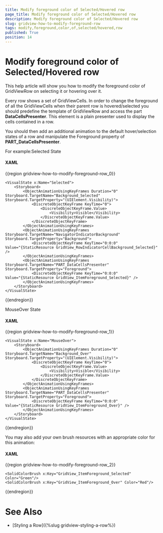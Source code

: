```yaml
---
title: Modify foreground color of Selected/Hovered row
page_title: Modify foreground color of Selected/Hovered row
description: Modify foreground color of Selected/Hovered row
slug: gridview-how-to-modify-foreground-row
tags: modify,foreground,color,of,selected/hovered,row
published: True
position: 14
---
```


# Modify foreground color of Selected/Hovered row


This help article will show you how to modify the foreground color of GridViewRow on selecting it or hovering over it.

Every row shows a set of GridViewCells. In order to change the foreground of all the GridViewCells when their parent row is hovered/selected you should predefine the template of GridViewRow and access the part __DataCellsPresenter__. This element is a plain presenter used to display the cells contained in a row.

You should then add an additional animation to the default hover/selection states of a row and manipulate the Foreground property of __PART_DataCellsPresenter__. 

For example:Selected State

#### __XAML__

{{region gridview-how-to-modify-foreground-row_0}}

	<VisualState x:Name="Selected">
	    <Storyboard>
	        <ObjectAnimationUsingKeyFrames Duration="0" Storyboard.TargetName="Background_Selected"
	Storyboard.TargetProperty="(UIElement.Visibility)">
	            <DiscreteObjectKeyFrame KeyTime="0">
	                <DiscreteObjectKeyFrame.Value>
	                    <Visibility>Visible</Visibility>
	                </DiscreteObjectKeyFrame.Value>
	            </DiscreteObjectKeyFrame>
	        </ObjectAnimationUsingKeyFrames>
	        <ObjectAnimationUsingKeyFrames Storyboard.TargetName="NavigatorIndicatorBackground"
	Storyboard.TargetProperty="Background">
	            <DiscreteObjectKeyFrame KeyTime="0:0:0"
	Value="{StaticResource GridView_RowIndicatorCellBackground_Selected}" />
	        </ObjectAnimationUsingKeyFrames>
	        <ObjectAnimationUsingKeyFrames Storyboard.TargetName="PART_DataCellsPresenter"
	Storyboard.TargetProperty="Foreground">
	            <DiscreteObjectKeyFrame KeyTime="0:0:0"
	Value="{StaticResource GridView_ItemForeground_Selected}" />
	        </ObjectAnimationUsingKeyFrames>
	    </Storyboard>
	</VisualState>
{{endregion}}

MouseOver State

#### __XAML__

{{region gridview-how-to-modify-foreground-row_1}}

	<VisualState x:Name="MouseOver">
	    <Storyboard>
	        <ObjectAnimationUsingKeyFrames Duration="0" Storyboard.TargetName="Background_Over"
	Storyboard.TargetProperty="(UIElement.Visibility)">
	            <DiscreteObjectKeyFrame KeyTime="0">
	                <DiscreteObjectKeyFrame.Value>
	                    <Visibility>Visible</Visibility>
	                </DiscreteObjectKeyFrame.Value>
	            </DiscreteObjectKeyFrame>
	        </ObjectAnimationUsingKeyFrames>
	        <ObjectAnimationUsingKeyFrames Storyboard.TargetName="PART_DataCellsPresenter"
	Storyboard.TargetProperty="Foreground">
	            <DiscreteObjectKeyFrame KeyTime="0:0:0"
	Value="{StaticResource GridView_ItemForeground_Over}" />
	        </ObjectAnimationUsingKeyFrames>
	    </Storyboard>
	</VisualState>
{{endregion}}

You may also add your own brush resources with an appropriate color for this animation:
        
#### __XAML__

{{region gridview-how-to-modify-foreground-row_2}}

	<SolidColorBrush x:Key="GridView_ItemForeground_Selected" Color="Green"/>
	<SolidColorBrush x:Key="GridView_ItemForeground_Over" Color="Red"/>
{{endregion}}

# See Also

 * [Styling a Row]({%slug gridview-styling-a-row%})
